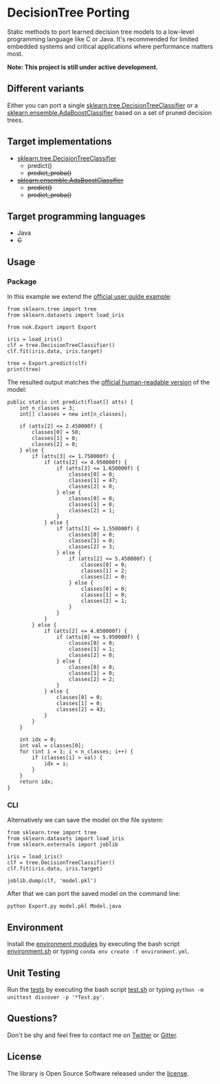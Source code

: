 # DecisionTree Porting

Static methods to port learned decision tree models to a low-level programming language like C or Java. It's recommended for limited embedded systems and critical applications where performance matters most.

**Note: This project is still under active development.**

## Different variants

Either you can port a single [sklearn.tree.DecisionTreeClassifier](http://scikit-learn.org/stable/modules/generated/sklearn.tree.DecisionTreeClassifier.html) or a [sklearn.ensemble.AdaBoostClassifier](http://scikit-learn.org/stable/modules/generated/sklearn.ensemble.AdaBoostClassifier.html) based on a set of pruned decision trees.

## Target implementations

- [sklearn.tree.DecisionTreeClassifier](http://scikit-learn.org/stable/modules/generated/sklearn.tree.DecisionTreeClassifier.html)
	- predict()
	- ~~predict_proba()~~
- ~~[sklearn.ensemble.AdaBoostClassifier](http://scikit-learn.org/stable/modules/generated/sklearn.ensemble.AdaBoostClassifier.html)~~
	- ~~predict()~~
	- ~~predict_proba()~~

## Target programming languages

- Java
- ~~C~~

## Usage

### Package

In this example we extend the [official user guide example](http://scikit-learn.org/stable/modules/tree.html#classification):

```
from sklearn.tree import tree
from sklearn.datasets import load_iris

from nok.Export import Export

iris = load_iris()
clf = tree.DecisionTreeClassifier()
clf.fit(iris.data, iris.target)

tree = Export.predict(clf)
print(tree)
```

The resulted output matches the [official human-readable version](http://scikit-learn.org/stable/_images/iris.svg) of the model:

```
public static int predict(float[] atts) {
    int n_classes = 3;
    int[] classes = new int[n_classes];

    if (atts[2] <= 2.450000f) {
        classes[0] = 50;
        classes[1] = 0;
        classes[2] = 0;
    } else {
        if (atts[3] <= 1.750000f) {
            if (atts[2] <= 4.950000f) {
                if (atts[3] <= 1.650000f) {
                    classes[0] = 0;
                    classes[1] = 47;
                    classes[2] = 0;
                } else {
                    classes[0] = 0;
                    classes[1] = 0;
                    classes[2] = 1;
                }
            } else {
                if (atts[3] <= 1.550000f) {
                    classes[0] = 0;
                    classes[1] = 0;
                    classes[2] = 3;
                } else {
                    if (atts[2] <= 5.450000f) {
                        classes[0] = 0;
                        classes[1] = 2;
                        classes[2] = 0;
                    } else {
                        classes[0] = 0;
                        classes[1] = 0;
                        classes[2] = 1;
                    }
                }
            }
        } else {
            if (atts[2] <= 4.850000f) {
                if (atts[0] <= 5.950000f) {
                    classes[0] = 0;
                    classes[1] = 1;
                    classes[2] = 0;
                } else {
                    classes[0] = 0;
                    classes[1] = 0;
                    classes[2] = 2;
                }
            } else {
                classes[0] = 0;
                classes[1] = 0;
                classes[2] = 43;
            }
        }
    }

    int idx = 0;
    int val = classes[0];
    for (int i = 1; i < n_classes; i++) {
        if (classes[i] > val) {
            idx = i;
        }
    }
    return idx;
}
```

### CLI

Alternatively we can save the model on the file system:

```
from sklearn.tree import tree
from sklearn.datasets import load_iris
from sklearn.externals import joblib

iris = load_iris()
clf = tree.DecisionTreeClassifier()
clf.fit(iris.data, iris.target)

joblib.dump(clf, 'model.pkl')
```
After that we can port the saved model on the command line:

```
python Export.py model.pkl Model.java
```


## Environment

Install the [environment modules](environment.yml) by executing the bash script [environment.sh](environment.sh) or typing `conda env create -f environment.yml`.


## Unit Testing

Run the [tests](tests) by executing the bash script [test.sh](test.sh) or typing `python -m unittest discover -p '*Test.py'`.


## Questions?

Don't be shy and feel free to contact me on [Twitter](https://twitter.com/darius_morawiec) or [Gitter](https://gitter.im/nok/hi).


## License

The library is Open Source Software released under the [license](LICENSE.txt).